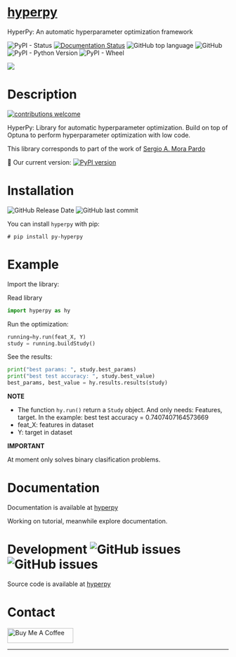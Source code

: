# [hyperpy](https://hyperapy.readthedocs.io/en/latest/)
HyperPy: An automatic hyperparameter optimization framework

![PyPI - Status](https://img.shields.io/pypi/status/py-hyperpy) [![Documentation Status](https://readthedocs.org/projects/py-hyperpy/badge/?version=latest)](https://hyperapy.readthedocs.io/en/latest/?badge=latest) ![GitHub top language](https://img.shields.io/github/languages/top/sergiomora03/py-hyperpy) ![GitHub](https://img.shields.io/github/license/sergiomora03/py-hyperpy) ![PyPI - Python Version](https://img.shields.io/pypi/pyversions/py-hyperpy) ![PyPI - Wheel](https://img.shields.io/pypi/wheel/py-hyperpy)

![](img/logo.svg)

# Description

[![contributions welcome](https://img.shields.io/badge/contributions-welcome-brightgreen.svg?style=flat)](https://github.com/sergiomora03/py-hyperpy/issues)

HyperPy: Library for automatic hyperparameter optimization. Build on top of Optuna to perform hyperparameter optimization with low code.

This library corresponds to part of the work of [Sergio A. Mora Pardo](https://sergiomora03.github.io/)

👶 Our current version: [![PyPI version](https://badge.fury.io/py/py-hyperpy.svg)](https://badge.fury.io/py/py-hyperpy)

# Installation

![GitHub Release Date](https://img.shields.io/github/release-date/sergiomora03/py-hyperpy) ![GitHub last commit](https://img.shields.io/github/last-commit/sergiomora03/py-hyperpy)

You can install ```hyperpy``` with pip:

```
# pip install py-hyperpy
```

# Example

Import the library:

<!--
```py
import hyperpy as hy
from hyperpy import ExampleConfig # Just for example
```

Reading data:

```py
data=ExampleConfig()
train, test, sub = data.readData()
```

Extract features:

```py
feat_X = train.filter(['Pclass','Age', 'SibSp', 'Parch','Fare']).values
Y = train.Survived.values
```
-->

Read library

```py
import hyperpy as hy
```
Run the optimization:

```py
running=hy.run(feat_X, Y)
study = running.buildStudy()
```

See the results:

```py
print("best params: ", study.best_params)
print("best test accuracy: ", study.best_value)
best_params, best_value = hy.results.results(study)
```

**NOTE**

- The function ```hy.run()``` return a ```Study``` object. And only needs: Features, target. In the example: best test accuracy = 0.7407407164573669
- feat_X: features in dataset
- Y: target in dataset

**IMPORTANT**

At moment only solves binary clasification problems.

# Documentation

Documentation is available at [hyperpy](https://hyperapy.readthedocs.io/en/latest/)

Working on tutorial, meanwhile explore documentation.

# Development ![GitHub issues](https://img.shields.io/github/issues/sergiomora03/hyperpy) ![GitHub issues](https://img.shields.io/github/issues-raw/sergiomora03/hyperpy) 

Source code is available at [hyperpy](https://github.com/sergiomora03/hyperpy)


# Contact

<!--
<div class="github-card" data-github="sergiomora03" data-width="400" data-height="150" data-theme="default"></div>
<script src="//cdn.jsdelivr.net/github-cards/latest/widget.js"></script> 
-->

<a href="https://www.buymeacoffee.com/sergiomorapardo" target="_blank"><img src="https://cdn.buymeacoffee.com/buttons/default-orange.png" alt="Buy Me A Coffee" style="height: 34px !important;width: 150px !important;" ></a>

---
